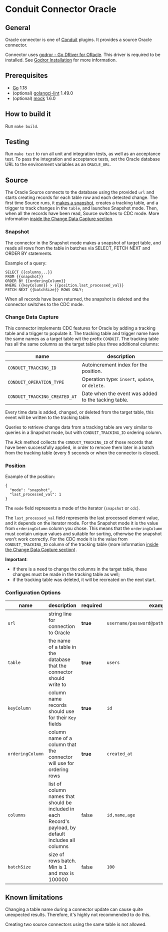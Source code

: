 # Conduit Connector Oracle

## General

Oracle connector is one of [Conduit](https://github.com/ConduitIO/conduit) plugins. It provides a source Oracle
connector.

Connector uses [godror - Go DRiver for ORacle](https://godror.github.io/godror/). This driver is required to be
installed. See [Godror Installation](https://godror.github.io/godror/doc/installation.html) for more information.

## Prerequisites

- [Go](https://go.dev/) 1.18
- (optional) [golangci-lint](https://github.com/golangci/golangci-lint) 1.49.0
- (optional) [mock](https://github.com/golang/mock) 1.6.0

## How to build it

Run `make build`.

## Testing

Run `make test` to run all unit and integration tests, as well as an acceptance test. To pass the integration and
acceptance tests, set the Oracle database URL to the environment variables as an `ORACLE_URL`.

## Source

The Oracle Source connects to the database using the provided `url` and starts creating records for each table row and
each detected change. The first time Source runs,
it [makes a snapshot](https://docs.oracle.com/cd/A87860_01/doc/server.817/a76959/mview.htm), creates a tracking table,
and a trigger to track changes in the `table`, and launches Snapshot mode. Then, when all the records have been read,
Source switches to CDC mode. More information [inside the Change Data Capture section](#change-data-capture).

### Snapshot

The connector in the Snapshot mode makes a snapshot of target table, and reads all rows from the table in batches via
SELECT, FETCH NEXT and ORDER BY statements.

Example of a query:

```
SELECT {{columns...}}
FROM {{snapshot}}
ORDER BY {{orderingColumn}}
WHERE {{keyColumn}} > {{position.last_processed_val}}
FETCH NEXT {{batchSize}} ROWS ONLY;
```

When all records have been returned, the snapshot is deleted and the connector switches to the CDC mode.

### Change Data Capture

This connector implements CDC features for Oracle by adding a tracking table and a trigger to populate it. The tracking
table and trigger name have the same names as a target table wit the prefix `CONDUIT`. The tracking table has all the
same columns as the target table plus three additional columns:

| name                          | description                                          |
|-------------------------------|------------------------------------------------------|
| `CONDUIT_TRACKING_ID`         | Autoincrement index for the position.                |
| `CONDUIT_OPERATION_TYPE`      | Operation type: `insert`, `update`, or `delete`.     |
| `CONDUIT_TRACKING_CREATED_AT` | Date when the event was added to the tacking table.  |

Every time data is added, changed, or deleted from the target table, this event will be written to the tracking table.

Queries to retrieve change data from a tracking table are very similar to queries in a Snapshot mode, but
with `CONDUIT_TRACKING_ID` ordering column.

The Ack method collects the `CONDUIT_TRACKING_ID` of those records that have been successfully applied, in order to
remove them later in a batch from the tracking table (every 5 seconds or when the connector is closed).

### Position

Example of the position:

```
{
  "mode": "snapshot",
  "last_processed_val": 1
}
```

The `mode` field represents a mode of the iterator (`snapshot` or `cdc`).

The `last_processed_val` field represents the last processed element value, and it depends on the iterator mode. For the
Snapshot mode it is the value from `orderingColumn` column you chose. This means that the `orderingColumn` must contain
unique values and suitable for sorting, otherwise the snapshot won't work correctly. For the CDC mode it is the value
from `CONDUIT_TRACKING_ID` column of the tracking table (more
information [inside the Change Data Capture section](#change-data-capture)).

**Important**:

- if there is a need to change the columns in the target table, these changes must be made in the tracking table as
  well;
- if the tracking table was deleted, it will be recreated on the next start.

### Configuration Options

| name             | description                                                                                            | required | example                                     |
|------------------|--------------------------------------------------------------------------------------------------------|----------|---------------------------------------------|
| `url`            | string line for connection to Oracle                                                                   | **true** | `username/password@path:1521/my.domain.com` |
| `table`          | the name of a table in the database that the connector should write to                                 | **true** | `users`                                     |
| `keyColumn`      | column name records should use for their `Key` fields                                                  | **true** | `id`                                        |
| `orderingColumn` | column name of a column that the connector will use for ordering rows                                  | **true** | `created_at`                                |
| `columns`        | list of column names that should be included in each Record's payload, by default includes all columns | false    | `id,name,age`                               |
| `batchSize`      | size of rows batch. Min is 1 and max is 100000                                                         | false    | `100`                                       |

## Known limitations

Changing a table name during a connector update can cause quite unexpected results. Therefore, it's highly not
recommended to do this.

Creating two source connectors using the same table is not allowed.
